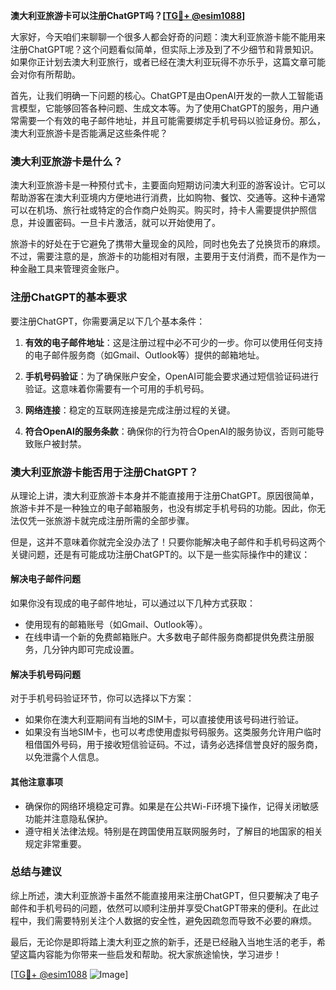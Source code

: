 **澳大利亚旅游卡可以注册ChatGPT吗？[[TG💪+ @esim1088](https://t.me/s/esim1088)]**

大家好，今天咱们来聊聊一个很多人都会好奇的问题：澳大利亚旅游卡能不能用来注册ChatGPT呢？这个问题看似简单，但实际上涉及到了不少细节和背景知识。如果你正计划去澳大利亚旅行，或者已经在澳大利亚玩得不亦乐乎，这篇文章可能会对你有所帮助。

首先，让我们明确一下问题的核心。ChatGPT是由OpenAI开发的一款人工智能语言模型，它能够回答各种问题、生成文本等。为了使用ChatGPT的服务，用户通常需要一个有效的电子邮件地址，并且可能需要绑定手机号码以验证身份。那么，澳大利亚旅游卡是否能满足这些条件呢？

### **澳大利亚旅游卡是什么？**

澳大利亚旅游卡是一种预付式卡，主要面向短期访问澳大利亚的游客设计。它可以帮助游客在澳大利亚境内方便地进行消费，比如购物、餐饮、交通等。这种卡通常可以在机场、旅行社或特定的合作商户处购买。购买时，持卡人需要提供护照信息，并设置密码。一旦卡片激活，就可以开始使用了。

旅游卡的好处在于它避免了携带大量现金的风险，同时也免去了兑换货币的麻烦。不过，需要注意的是，旅游卡的功能相对有限，主要用于支付消费，而不是作为一种金融工具来管理资金账户。

### **注册ChatGPT的基本要求**

要注册ChatGPT，你需要满足以下几个基本条件：

1. **有效的电子邮件地址**：这是注册过程中必不可少的一步。你可以使用任何支持的电子邮件服务商（如Gmail、Outlook等）提供的邮箱地址。
   
2. **手机号码验证**：为了确保账户安全，OpenAI可能会要求通过短信验证码进行验证。这意味着你需要有一个可用的手机号码。

3. **网络连接**：稳定的互联网连接是完成注册过程的关键。

4. **符合OpenAI的服务条款**：确保你的行为符合OpenAI的服务协议，否则可能导致账户被封禁。

### **澳大利亚旅游卡能否用于注册ChatGPT？**

从理论上讲，澳大利亚旅游卡本身并不能直接用于注册ChatGPT。原因很简单，旅游卡并不是一种独立的电子邮箱服务，也没有绑定手机号码的功能。因此，你无法仅凭一张旅游卡就完成注册所需的全部步骤。

但是，这并不意味着你就完全没办法了！只要你能解决电子邮件和手机号码这两个关键问题，还是有可能成功注册ChatGPT的。以下是一些实际操作中的建议：

#### **解决电子邮件问题**
如果你没有现成的电子邮件地址，可以通过以下几种方式获取：
- 使用现有的邮箱账号（如Gmail、Outlook等）。
- 在线申请一个新的免费邮箱账户。大多数电子邮件服务商都提供免费注册服务，几分钟内即可完成设置。
  
#### **解决手机号码问题**
对于手机号码验证环节，你可以选择以下方案：
- 如果你在澳大利亚期间有当地的SIM卡，可以直接使用该号码进行验证。
- 如果没有当地SIM卡，也可以考虑使用虚拟号码服务。这类服务允许用户临时租借国外号码，用于接收短信验证码。不过，请务必选择信誉良好的服务商，以免泄露个人信息。

#### **其他注意事项**
- 确保你的网络环境稳定可靠。如果是在公共Wi-Fi环境下操作，记得关闭敏感功能并注意隐私保护。
- 遵守相关法律法规。特别是在跨国使用互联网服务时，了解目的地国家的相关规定非常重要。

### **总结与建议**

综上所述，澳大利亚旅游卡虽然不能直接用来注册ChatGPT，但只要解决了电子邮件和手机号码的问题，依然可以顺利注册并享受ChatGPT带来的便利。在此过程中，我们需要特别关注个人数据的安全性，避免因疏忽而导致不必要的麻烦。

最后，无论你是即将踏上澳大利亚之旅的新手，还是已经融入当地生活的老手，希望这篇内容能为你带来一些启发和帮助。祝大家旅途愉快，学习进步！

[[TG💪+ @esim1088](https://t.me/s/esim1088) ![Image](https://i.postimg.cc/4NQfJmqS/Snipaste-2025-05-13-00-14-12.png)]